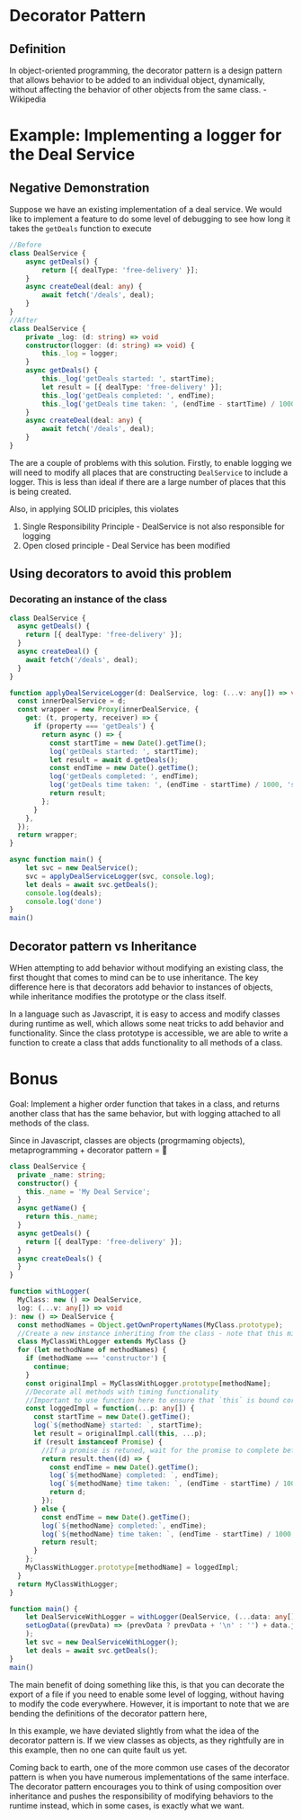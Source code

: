 # Decorator Pattern
## Definition
In object-oriented programming, the decorator pattern is a design pattern that allows behavior to be added to an individual object, dynamically, without affecting the behavior of other objects from the same class. - Wikipedia

# Example: Implementing a logger for the Deal Service
## Negative Demonstration
Suppose we have an existing implementation of a deal service. We would like to implement a feature to do some level of debugging to see how long it takes the `getDeals` function to execute

```typescript
//Before 
class DealService {
    async getDeals() {
        return [{ dealType: 'free-delivery' }];
    }
    async createDeal(deal: any) {
        await fetch('/deals', deal);
    }
}
//After
class DealService {
    private _log: (d: string) => void
    constructor(logger: (d: string) => void) {
        this._log = logger;
    }
    async getDeals() {
        this._log('getDeals started: ', startTime);
        let result = [{ dealType: 'free-delivery' }];
        this._log('getDeals completed: ', endTime);
        this._log('getDeals time taken: ', (endTime - startTime) / 1000, 'seconds');
    }
    async createDeal(deal: any) {
        await fetch('/deals', deal);
    }
}
```
The are a couple of problems with this solution. Firstly, to enable logging we will need to modify all places that are constructing `DealService` to include a logger. This is less than ideal if there are a large number of places that this is being created.

Also, in applying SOLID priciples, this violates
1. Single Responsibility Principle - DealService is not also responsible for logging
2. Open closed principle - Deal Service has been modified


## Using decorators to avoid this problem
### Decorating an instance of the class
```typescript
class DealService {
  async getDeals() {
    return [{ dealType: 'free-delivery' }];
  }
  async createDeal() {
    await fetch('/deals', deal);
  }
}

function applyDealServiceLogger(d: DealService, log: (...v: any[]) => void): DealService {
  const innerDealService = d;
  const wrapper = new Proxy(innerDealService, {
    get: (t, property, receiver) => {
      if (property === 'getDeals') {
        return async () => {
          const startTime = new Date().getTime();
          log('getDeals started: ', startTime);
          let result = await d.getDeals();
          const endTime = new Date().getTime();
          log('getDeals completed: ', endTime);
          log('getDeals time taken: ', (endTime - startTime) / 1000, 'seconds');
          return result;
        };
      }
    },
  });
  return wrapper;
}

async function main() {
    let svc = new DealService();
    svc = applyDealServiceLogger(svc, console.log);
    let deals = await svc.getDeals();
    console.log(deals);
    console.log('done')
}
main()

```

## Decorator pattern vs Inheritance
WHen attempting to add behavior without modifying an existing class, the first thought that comes to mind can be to use inheritance. The key difference here is that decorators add behavior to instances of objects, while inheritance modifies the prototype or the class itself.

In a language such as Javascript, it is easy to access and modify classes during runtime as well, which allows some neat tricks to add behavior and functionality. Since the class prototype is accessible, we are able to write a function to create a class that adds functionality to all methods of a class.

# Bonus
Goal: Implement a higher order function that takes in a class, and returns another class that has the same behavior, but with logging attached to all methods of the class.

Since in Javascript, classes are objects (progrmaming objects), metaprogramming + decorator pattern = 🤯
```typescript
class DealService {
  private _name: string;
  constructor() {
    this._name = 'My Deal Service';
  }
  async getName() {
    return this._name;
  }
  async getDeals() {
    return [{ dealType: 'free-delivery' }];
  }
  async createDeals() {
  }
}

function withLogger(
  MyClass: new () => DealService,
  log: (...v: any[]) => void
): new () => DealService {
  const methodNames = Object.getOwnPropertyNames(MyClass.prototype);
  //Create a new instance inheriting from the class - note that this might break implementations that are using instanceof
  class MyClassWithLogger extends MyClass {}
  for (let methodName of methodNames) {
    if (methodName === 'constructor') {
      continue;
    }
    const originalImpl = MyClassWithLogger.prototype[methodName];
    //Decorate all methods with timing functionality
    //Important to use function here to ensure that `this` is bound correctly
    const loggedImpl = function(...p: any[]) {
      const startTime = new Date().getTime();
      log(`${methodName} started: `, startTime);
      let result = originalImpl.call(this, ...p);
      if (result instanceof Promise) {
        //If a promise is retuned, wait for the promise to complete before calling done
        return result.then((d) => {
          const endTime = new Date().getTime();
          log(`${methodName} completed: `, endTime);
          log(`${methodName} time taken: `, (endTime - startTime) / 1000, 'seconds');
          return d;
        });
      } else {
        const endTime = new Date().getTime();
        log(`${methodName} completed:`, endTime);
        log(`${methodName} time taken: `, (endTime - startTime) / 1000, 'seconds');
        return result;
      }
    };
    MyClassWithLogger.prototype[methodName] = loggedImpl;
  }
  return MyClassWithLogger;
}

function main() {
    let DealServiceWithLogger = withLogger(DealService, (...data: any[]) =>
    setLogData((prevData) => (prevData ? prevData + '\n' : '') + data.join(' '))
    );
    let svc = new DealServiceWithLogger();
    let deals = await svc.getDeals();
}
main()
```

The main benefit of doing something like this, is that you can decorate the export of a file if you need to enable some level of logging, without having to modify the code everywhere. However, it is important to note that we are bending the definitions of the decorator pattern here, 

In this example, we have deviated slightly from what the idea of the decorator pattern is. If we view classes as objects, as they rightfully are in this example, then no one can quite fault us yet.

Coming back to earth, one of the more common use cases of the decorator pattern is when you have numerous implementations of the same interface. The decorator pattern encourages you to think of using composition over inheritance and pushes the responsibility of modifying behaviors to the runtime instead, which in some cases, is exactly what we want.






